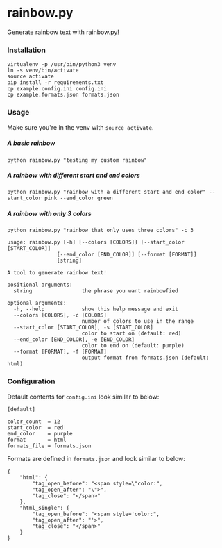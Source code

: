 # rainbow.py

Generate rainbow text with rainbow.py!

### Installation

```
virtualenv -p /usr/bin/python3 venv
ln -s venv/bin/activate
source activate
pip install -r requirements.txt
cp example.config.ini config.ini
cp example.formats.json formats.json
```

### Usage

Make sure you're in the venv with `source activate`.

##### A basic rainbow

```
python rainbow.py "testing my custom rainbow"
```

##### A rainbow with different start and end colors

```
python rainbow.py "rainbow with a different start and end color" --start_color pink --end_color green
```

##### A rainbow with only 3 colors

```
python rainbow.py "rainbow that only uses three colors" -c 3
```

```
usage: rainbow.py [-h] [--colors [COLORS]] [--start_color [START_COLOR]]
                [--end_color [END_COLOR]] [--format [FORMAT]]
                [string]

A tool to generate rainbow text!

positional arguments:
  string                the phrase you want rainbowfied

optional arguments:
  -h, --help            show this help message and exit
  --colors [COLORS], -c [COLORS]
                        number of colors to use in the range
  --start_color [START_COLOR], -s [START_COLOR]
                        color to start on (default: red)
  --end_color [END_COLOR], -e [END_COLOR]
                        color to end on (default: purple)
  --format [FORMAT], -f [FORMAT]
                        output format from formats.json (default: html)
```

### Configuration

Default contents for `config.ini` look similar to below:

```
[default]

color_count  = 12
start_color  = red
end_color    = purple
format       = html
formats_file = formats.json
```

Formats are defined in `formats.json` and look similar to below:

```
{
    "html": {
        "tag_open_before": "<span style=\"color:",
        "tag_open_after": "\">",
        "tag_close": "</span>"
    },
    "html_single": {
        "tag_open_before": "<span style='color:",
        "tag_open_after": "'>",
        "tag_close": "</span>"
    }
}
```
